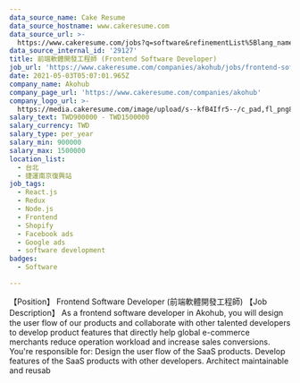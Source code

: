 ```yaml
---
data_source_name: Cake Resume
data_source_hostname: www.cakeresume.com
data_source_url: >-
  https://www.cakeresume.com/jobs?q=software&refinementList%5Blang_name%5D%5B0%5D=English&refinementList%5Bsalary_type%5D=per_year&range%5Bsalary_range%5D%5Bmin%5D=1000000&page=2
data_source_internal_id: '29127'
title: 前端軟體開發工程師 (Frontend Software Developer)
job_url: 'https://www.cakeresume.com/companies/akohub/jobs/frontend-software-developer'
date: 2021-05-03T05:07:01.965Z
company_name: Akohub
company_page_url: 'https://www.cakeresume.com/companies/akohub'
company_logo_url: >-
  https://media.cakeresume.com/image/upload/s--kfB4Ifr5--/c_pad,fl_png8,h_200,w_200/v1579582193/kauekxbkssrdhunk1oza.png
salary_text: TWD900000 - TWD1500000
salary_currency: TWD
salary_type: per_year
salary_min: 900000
salary_max: 1500000
location_list:
  - 台北
  - 捷運南京復興站
job_tags:
  - React.js
  - Redux
  - Node.js
  - Frontend
  - Shopify
  - Facebook ads
  - Google ads
  - software development
badges:
  - Software

---
```


【Position】 Frontend Software Developer (前端軟體開發工程師) 【Job Description】 As a frontend software developer in Akohub, you will design the user flow of our products and collaborate with other talented developers to develop product features that directly help global e-commerce merchants reduce operation workload and increase sales conversions. You're responsible for: Design the user flow of the SaaS products. Develop features of the SaaS products with other developers. Architect maintainable and reusab